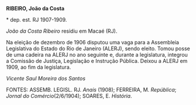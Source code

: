 **RIBEIRO, João da Costa**

\* dep. est. RJ 1907-1909.

*João da Costa Ribeiro* residiu em Macaé (RJ).

Na eleição de dezembro de 1906 disputou uma vaga para a Assembleia
Legislativa do Estado do Rio de Janeiro (ALERJ), sendo eleito. Tomou
posse de uma cadeira na ALERJ no ano seguinte e, durante a legislatura,
integrou a Comissão de Justiça, Legislação e Instrução Pública. Deixou a
ALERJ em 1909, ao fim da legislatura.

*Vicente Saul Moreira dos Santos*

FONTES: ASSEMB. LEGISL. RJ. *Anais* (1908); FERREIRA, M. *República*;
*Jornal do Comércio*(2/6/1904); SOARES, E. *História*.
